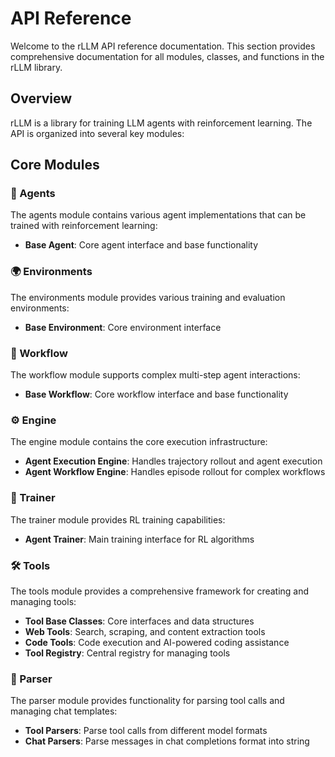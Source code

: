 # API Reference

Welcome to the rLLM API reference documentation. This section provides comprehensive documentation for all modules, classes, and functions in the rLLM library.

## Overview

rLLM is a library for training LLM agents with reinforcement learning. The API is organized into several key modules:

## Core Modules

### 🤖 Agents
The agents module contains various agent implementations that can be trained with reinforcement learning:

- **Base Agent**: Core agent interface and base functionality

### 🌍 Environments
The environments module provides various training and evaluation environments:

- **Base Environment**: Core environment interface

### 🧩 Workflow
The workflow module supports complex multi-step agent interactions:

- **Base Workflow**: Core workflow interface and base functionality

### ⚙️ Engine
The engine module contains the core execution infrastructure:

- **Agent Execution Engine**: Handles trajectory rollout and agent execution
- **Agent Workflow Engine**: Handles episode rollout for complex workflows

### 🎯 Trainer
The trainer module provides RL training capabilities:

- **Agent Trainer**: Main training interface for RL algorithms

### 🛠️ Tools
The tools module provides a comprehensive framework for creating and managing tools:

- **Tool Base Classes**: Core interfaces and data structures
- **Web Tools**: Search, scraping, and content extraction tools
- **Code Tools**: Code execution and AI-powered coding assistance
- **Tool Registry**: Central registry for managing tools

### 📝 Parser
The parser module provides functionality for parsing tool calls and managing chat templates:

- **Tool Parsers**: Parse tool calls from different model formats
- **Chat Parsers**: Parse messages in chat completions format into string